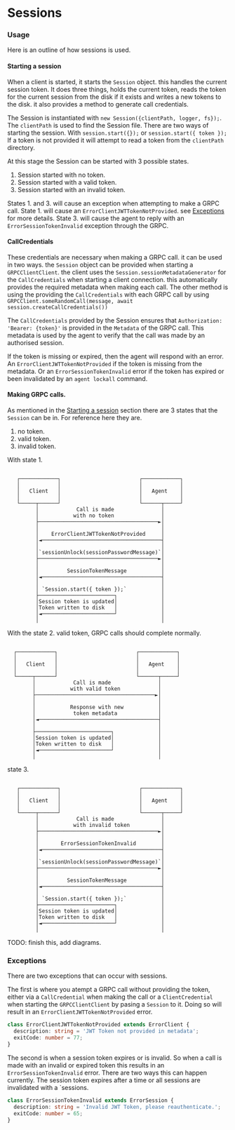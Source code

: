 # Sessions

### Usage
Here is an outline of how sessions is used.
 
#### Starting a session
When a client is started, it starts the `Session` object. this handles the current session token. It does three things, holds the current token, reads the token for the current session from the disk if it exists and writes a new tokens to the disk. it also provides a method to generate call credentials. 

The Session is instantiated with `new Session({clientPath, logger, fs});`. The `clientPath` is used to find the Session file. There are two ways of starting the session. With `session.start({});` or `session.start({ token });` If a token is not provided it will attempt to read a token from the `clientPath` directory. 

At this stage the Session can be started with 3 possible states.
1. Session started with no token.
2. Session started with a valid token.
3. Session started with an invalid token.


States 1. and 3. will cause an exception when attempting to make a GRPC call. State 1. will cause an `ErrorClientJWTTokenNotProvided`. see [Exceptions](#Exceptions) for more details. State 3. will cause the agent to reply with an `ErrorSessionTokenInvalid` exception through the GRPC.


#### CallCredentials

These credentials are necessary when making a GRPC call. it can be used in two ways. the `Session` object can be provided when starting a `GRPCClientClient`. the client uses the `Session.sessionMetadataGenerator` for the `CallCredentials` when starting a client connection. this automatically provides the required metadata when making each call. The other method is using the providing the `CallCredentials` with each GRPC call by using `GRPCClient.someRandomCall(message, await session.createCallCredentials())`

The `CallCredentials` provided by the Session ensures that `Authorization: 'Bearer: {token}'` is provided in the `Metadata` of the GRPC call. This metadata is used by the agent to verify that the call was made by an authorised session.

If the token is missing or expired, then the agent will respond with an error. An `ErrorClientJWTTokenNotProvided` if the token is missing from the metadata. Or an `ErrorSessionTokenInvalid` error if the token has expired or been invalidated by an `agent lockall` command.

#### Making GRPC calls.
As mentioned in the [Starting a session](#Starting-a-session) section there are 3 states that the `Session` can be in. For reference here they are.
1. no token.
2. valid token.
3. invalid token.

With state 1. 
```

   ┌────────────┐                         ┌────────────┐
   │            │                         │            │
   │   Client   │                         │   Agent    │
   │            │                         │            │
   └─────┬──────┘                         └──────┬─────┘
         │            Call is made               │
         │           with no token               │
         ├──────────────────────────────────────►│
         │                                       │
         │    ErrorClientJWTTokenNotProvided     │
         │◄──────────────────────────────────────┤
         │                                       │
         │`sessionUnlock(sessionPasswordMessage)`│
         ├──────────────────────────────────────►│
         │                                       │
         │         SessionTokenMessage           │
         │◄──────────────────────────────────────┤
         │                                       │
         │ `Session.start({ token });`           │
         ├────────────────────────┐              │
         │Session token is updated│              │
         │Token written to disk   │              │
         │◄───────────────────────┘              │
         │                                       │

```

With the state 2. valid token, GRPC calls should complete normally. 
```

  ┌────────────┐                         ┌────────────┐
  │            │                         │            │
  │   Client   │                         │   Agent    │
  │            │                         │            │
  └─────┬──────┘                         └──────┬─────┘
        │            Call is made               │
        │           with valid token            │
        ├──────────────────────────────────────►│
        │                                       │
        │           Response with new           │
        │            token metadata             │
        │◄──────────────────────────────────────┤
        │                                       │
        ├────────────────────────┐              │
        │Session token is updated│              │
        │Token written to disk   │              │
        │◄───────────────────────┘              │
        │                                       │

```

state 3.
```

   ┌────────────┐                         ┌────────────┐
   │            │                         │            │
   │   Client   │                         │   Agent    │
   │            │                         │            │
   └─────┬──────┘                         └──────┬─────┘
         │            Call is made               │
         │           with invalid token          │
         ├──────────────────────────────────────►│
         │                                       │
         │       ErrorSessionTokenInvalid        │
         │◄──────────────────────────────────────┤
         │                                       │
         │`sessionUnlock(sessionPasswordMessage)`│
         ├──────────────────────────────────────►│
         │                                       │
         │         SessionTokenMessage           │
         │◄──────────────────────────────────────┤
         │                                       │
         │ `Session.start({ token });`           │
         ├────────────────────────┐              │
         │Session token is updated│              │
         │Token written to disk   │              │
         │◄───────────────────────┘              │
         │                                       │

```

TODO: finish this, add diagrams.


### Exceptions
There are two exceptions that can occur with sessions.

The first is where you atempt a GRPC call without providing the token, either via a `CallCredential` when making the call or a `ClientCredential` when starting the `GRPCClientClient` by pasing a `Session` to it. Doing so will result in an `ErrorClientJWTTokenNotProvided` error.
```ts
class ErrorClientJWTTokenNotProvided extends ErrorClient {
  description: string = 'JWT Token not provided in metadata';
  exitCode: number = 77;
}
```

The second is when a session token expires or is invalid. So when a call is made with an invalid or expired token this results in an `ErrorSessionTokenInvalid` error. There are two ways this can happen currently. The session token expires after a time or all sessions are invalidated with a  `sessions.
```ts
class ErrorSessionTokenInvalid extends ErrorSession {
  description: string = 'Invalid JWT Token, please reauthenticate.';
  exitCode: number = 65;
}
```
